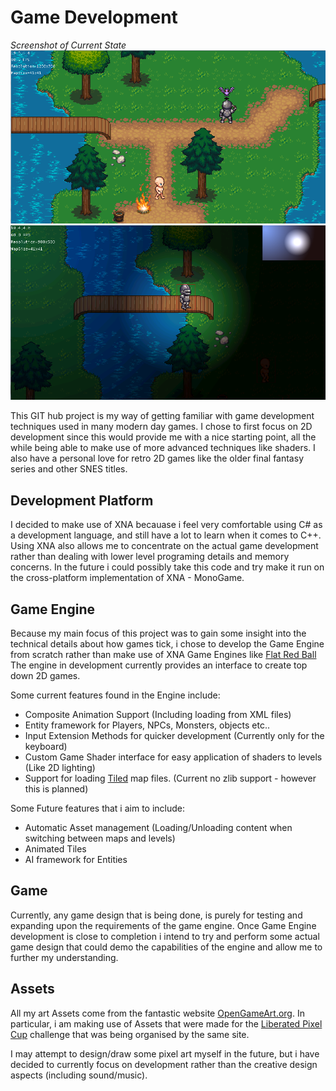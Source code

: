 Game Development
================

*Screenshot of Current State*
![Game Progress 14/03/2013](GameProgress2.png)
![Game Progress 08/03/2013](ConceptScreenshot.png)

This GIT hub project is my way of getting familiar with game development techniques used in many modern day games. I chose 
to first focus on 2D development since this would provide me with a nice starting point, all the while being
able to make use of more advanced techniques like shaders. I also have a personal love for retro 2D games like the older
final fantasy series and other SNES titles.

Development Platform
--------------------
I decided to make use of XNA becauase i feel very comfortable using C# as a development language, and still have a lot to learn when it comes to C++.
Using XNA also allows me to concentrate on the actual game development rather than dealing with lower level programing details and memory concerns. In the future
i could possibly take this code and try make it run on the cross-platform implementation of XNA - MonoGame.

Game Engine
-----------
Because my main focus of this project was to gain some insight into the technical details about how games tick, i chose
to develop the Game Engine from scratch rather than make use of XNA Game Engines like [Flat Red Ball](http://flatredball.com/)
The engine in development currently provides an interface to create top down 2D games. 

Some current features found in the Engine include:
* Composite Animation Support (Including loading from XML files)
* Entity framework for Players, NPCs, Monsters, objects etc..
* Input Extension Methods for quicker development (Currently only for the keyboard)
* Custom Game Shader interface for easy application of shaders to levels (Like 2D lighting)
* Support for loading [Tiled](http://www.mapeditor.org/) map files. (Current no zlib support - however this is planned)

Some Future features that i aim to include:
* Automatic Asset management (Loading/Unloading content when switching between maps and levels)
* Animated Tiles
* AI framework for Entities

Game
----

Currently, any game design that is being done, is purely for testing and expanding upon the requirements of the game engine. 
Once Game Engine development is close to completion i intend to try and perform some actual game design that could demo the 
capabilities of the engine and allow me to further my understanding.

Assets
------

All my art Assets come from the fantastic website [OpenGameArt.org](http://opengameart.org/). In particular, i am making use of
Assets that were made for the [Liberated Pixel Cup](http://lpc.opengameart.org/) challenge that was being organised by the same site.

I may attempt to design/draw some pixel art myself in the future, but i have decided to currently focus on development 
rather than the creative design aspects (including sound/music).
